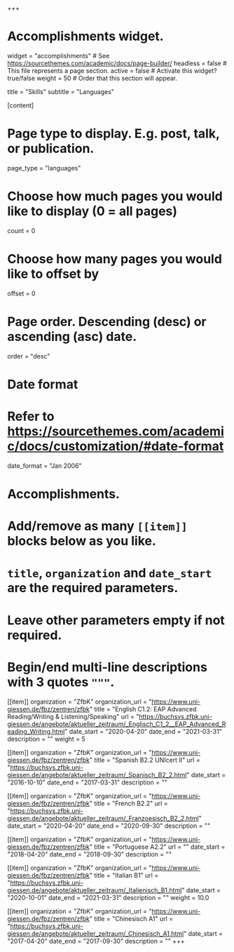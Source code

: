 +++
# Accomplishments widget.
widget = "accomplishments"  # See https://sourcethemes.com/academic/docs/page-builder/
headless = false  # This file represents a page section.
active = false  # Activate this widget? true/false
weight = 50  # Order that this section will appear.

title = "Skills"
subtitle = "Languages"

[content]
  # Page type to display. E.g. post, talk, or publication.
  page_type = "languages"
  
  # Choose how much pages you would like to display (0 = all pages)
  count = 0
  
  # Choose how many pages you would like to offset by
  offset = 0

  # Page order. Descending (desc) or ascending (asc) date.
  order = "desc"
  
# Date format
#   Refer to https://sourcethemes.com/academic/docs/customization/#date-format
date_format = "Jan 2006"

# Accomplishments.
#   Add/remove as many `[[item]]` blocks below as you like.
#   `title`, `organization` and `date_start` are the required parameters.
#   Leave other parameters empty if not required.
#   Begin/end multi-line descriptions with 3 quotes `"""`.

[[item]]
  organization = "ZfbK"
  organization_url = "https://www.uni-giessen.de/fbz/zentren/zfbk"
  title = "English C1.2: EAP Advanced Reading/Writing & Listening/Speaking"
  url = "https://buchsys.zfbk.uni-giessen.de/angebote/aktueller_zeitraum/_Englisch_C1_2__EAP_Advanced_Reading_Writing.html"
  date_start = "2020-04-20"
  date_end = "2021-03-31"
  description = ""
  weight = 5

[[item]]
  organization = "ZfbK"
  organization_url = "https://www.uni-giessen.de/fbz/zentren/zfbk"
  title = "Spanish B2.2 UNIcert II"
  url = "https://buchsys.zfbk.uni-giessen.de/angebote/aktueller_zeitraum/_Spanisch_B2_2.html"
  date_start = "2016-10-10"
  date_end = "2017-03-31"
  description = ""

[[item]]
  organization = "ZfbK"
  organization_url = "https://www.uni-giessen.de/fbz/zentren/zfbk"
  title = "French B2.2"
  url = "https://buchsys.zfbk.uni-giessen.de/angebote/aktueller_zeitraum/_Franzoesisch_B2_2.html"
  date_start = "2020-04-20"
  date_end = "2020-09-30"
  description = ""

[[item]]
  organization = "ZfbK"
  organization_url = "https://www.uni-giessen.de/fbz/zentren/zfbk"
  title = "Portuguese A2.2"
  url = ""
  date_start = "2018-04-20"
  date_end = "2018-09-30"
  description = ""

[[item]]
  organization = "ZfbK"
  organization_url = "https://www.uni-giessen.de/fbz/zentren/zfbk"
  title = "Italian B1"
  url = "https://buchsys.zfbk.uni-giessen.de/angebote/aktueller_zeitraum/_Italienisch_B1.html"
  date_start = "2020-10-01"
  date_end = "2021-03-31"
  description = ""
  weight = 10.0
  
[[item]]
  organization = "ZfbK"
  organization_url = "https://www.uni-giessen.de/fbz/zentren/zfbk"
  title = "Chinesisch A1"
  url = "https://buchsys.zfbk.uni-giessen.de/angebote/aktueller_zeitraum/_Chinesisch_A1.html"
  date_start = "2017-04-20"
  date_end = "2017-09-30"
  description = ""
+++
